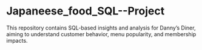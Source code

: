 # Japaneese_food_SQL--Project
This repository contains SQL-based insights and analysis for Danny’s Diner, aiming to understand customer behavior, menu popularity, and membership impacts.
